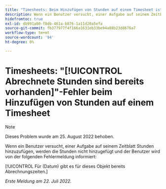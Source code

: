 ```yaml
---
title: "Timesheets: Beim Hinzufügen von Stunden auf einem Timesheet ist bereits ein Fehler bezüglich der Abrechnungszeiten aufgetreten."
description: Wenn ein Benutzer versucht, einer Aufgabe auf seinem Zeitblatt Stunden hinzuzufügen, werden die Stunden nicht hinzugefügt und der Benutzer wird mit einer Fehlermeldung informiert.
hidefromtoc: true
exl-id: db991a00-f8db-461a-b876-1a11d20a5efa
source-git-commit: fb377977f4f166a1631eb33be94a88b23d8676a7
workflow-type: tm+mt
source-wordcount: '94'
ht-degree: 0%

---
```


# Timesheets: &quot;[!UICONTROL Abrechnete Stunden sind bereits vorhanden]&quot;-Fehler beim Hinzufügen von Stunden auf einem Timesheet

>[!NOTE]
>
>Dieses Problem wurde am 25. August 2022 behoben.

Wenn ein Benutzer versucht, einer Aufgabe auf seinem Zeitblatt Stunden hinzuzufügen, werden die Stunden nicht hinzugefügt und der Benutzer wird von der folgenden Fehlermeldung informiert:

[!UICONTROL Für (Datum) gibt es für dieses Objekt bereits Abrechnungszeiten.]

_Erste Meldung am 22. Juli 2022._
